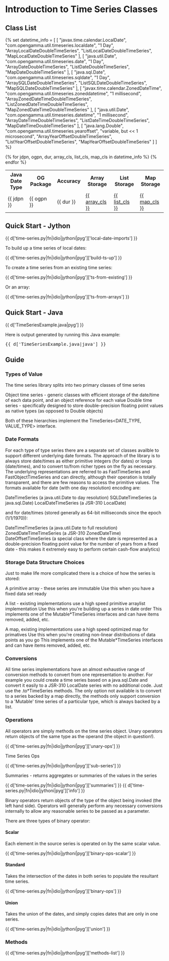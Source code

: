 # Introduction to Time Series Classes

## Class List

{% set datetime_info = [
  [
	"javax.time.calendar.LocalDate",
	"com.opengamma.util.timeseries.localdate",
	"1 Day",
	"ArrayLocalDateDoubleTimeSeries",
	"ListLocalDateDoubleTimeSeries",
	"MapLocalDateDoubleTimeSeries"
  ],
  [
	"java.util.Date",
	"com.opengamma.util.timeseries.date",
	"1 Day",
	"ArrayDateDoubleTimeSeries",
	"ListDateDoubleTimeSeries",
	"MapDateDoubleTimeSeries"
  ],
  [
	"java.sql.Date",
	"com.opengamma.util.timeseries.sqldate",
	"1 Day",
	"ArraySQLDateDoubleTimeSeries",
	"ListSQLDateDoubleTimeSeries",
	"MapSQLDateDoubleTimeSeries"
  ],
  [
	"javax.time.calendar.ZonedDateTime",
	"com.opengamma.util.timeseries.zoneddatetime",
	"1 millisecond",
	"ArrayZonedDateTimeDoubleTimeSeries",
	"ListZonedDateTimeDoubleTimeSeries",
	"MapZonedDateTimeDoubleTimeSeries"
  ],
  [
	"java.util.Date",
	"com.opengamma.util.timeseries.datetime",
	"1 millisecond",
	"ArrayDateTimeDoubleTimeSeries",
	"ListDateTimeDoubleTimeSeries",
	"MapDateTimeDoubleTimeSeries"
  ],
  [
	"java.lang.Double",
	"com.opengamma.util.timeseries.yearoffset",
	"variable, but << 1 microsecond",
	"ArrayYearOffsetDoubleTimeSeries",
	"ListYearOffsetDoubleTimeSeries",
	"MapYearOffsetDoubleTimeSeries"
  ]
] %}

<table>
<tr><th>Java Date Type</th><th>OG Package</th><th>Accuracy</th><th>Array Storage</th><th>List Storage</th><th>Map Storage</th></tr>
{% for jdpn, ogpn, dur, array_cls, list_cls, map_cls in datetime_info %}
<tr>
  <td>{{ jdpn }}</td>
  <td>{{ ogpn }}</td>
  <td>{{ dur }}</td>
  <td><a href="/{{ OG_VERSION }}/java/javadocs/{{ ogpn.replace(".", "/") }}/{{ array_cls }}.html">{{ array_cls }}</a></td>
  <td><a href="/{{ OG_VERSION }}/java/javadocs/{{ ogpn.replace(".", "/") }}/{{ list_cls }}.html">{{ list_cls }}</a></td>
  <td><a href="/{{ OG_VERSION }}/java/javadocs/{{ ogpn.replace(".", "/") }}/{{ map_cls }}.html">{{ map_cls }}</a></td>
{% endfor %}
</table>


## Quick Start - Jython

{{ d['time-series.py|fn|idio|jythoni|pyg']['local-date-imports'] }}

To build up a time series of local dates:

{{ d['time-series.py|fn|idio|jythoni|pyg']['build-ts-up'] }}

To create a time series from an existing time series:

{{ d['time-series.py|fn|idio|jythoni|pyg']['ts-from-existing'] }}

Or an array:

{{ d['time-series.py|fn|idio|jythoni|pyg']['ts-from-arrays'] }}

## Quick Start - Java

{{ d['TimeSeriesExample.java|pyg'] }}

Here is output generated by running this Java example:

<pre>
{{ d['TimeSeriesExample.java|java'] }}
</pre>

## Guide

### Types of Value

The time series library splits into two primary classes of time series

Object time series - generic classes with efficient storage of the date/time of each data point, and an object reference for each value
Double time series - specifically designed to store double-precision floating point values as native types (as opposed to Double objects)

Both of these hierarchies implement the TimeSeries<DATE_TYPE, VALUE_TYPE> interface.

### Date Formats

For each type of type series there are a separate set of classes availble to support different underlying date formats.  The approach of the library is to always store date/times as either primitive integers (for dates) or longs (date/times), and to convert to/from richer types on the fly as necessary.  The underlying representations are referred to as FastTimeSeries and FastObjectTimeSeries and can directly, although their operation is totally transparent, and there are few reasons to access the primitive values.  The formats available for date (with one day resolution) encoding are:

DateTimeSeries (a java.util.Date to day resolution)
SQLDateTimeSeries (a java.sql.Date)
LocalDateTimeSeries (a JSR-310 LocalDate)

and for date/times (stored generally as 64-bit milliseconds since the epoch (1/1/1970)):

DateTimeTimeSeries (a java.util.Date to full resolution)
ZonedDateTimeTimeSeries (a JSR-310 ZonedDateTime)
DateOffsetTimeSeries (a special class where the date is represented as a double-precision floating point value for the number of years from a fixed date - this makes it extremely easy to perform certain cash-flow analytics)

### Storage Data Structure Choices

Just to make life more complicated there is a choice of how the series is stored:

A primitive array - these series are immutable
Use this when you have a fixed data set ready

A list - existing implementations use a high speed primitive arraylist implementation
Use this when you're building up a series in date order
This implements one of the Mutable*TimeSeries interfaces and can have items removed, added, etc.

A map, existing implementations use a high speed optimized map for primatives
Use this when you're creating non-linear distributions of data points as you go
This implements one of the Mutable*TimeSeries interfaces and can have items removed, added, etc.

### Conversions

All time series implementations have an almost exhaustive range of conversion methods to convert from one representation to another.  For example you could create a time series based on a java.sql.Date and convert it easily to a JSR-310 LocalDate series with no additional code.  Just use the .to*TimeSeries methods.  The only option not available is to convert to a series backed by a map directly, the methods only support conversion to a 'Mutable' time series of a particular type, which is always backed by a list.

### Operations

All operators are simply methods on the time series object.  Unary operators return objects of the same type as the operand (the object in question!).

{{ d['time-series.py|fn|idio|jythoni|pyg']['unary-ops'] }}

Time Series Ops

{{ d['time-series.py|fn|idio|jythoni|pyg']['sub-series'] }}

Summaries - returns aggregates or summaries of the values in the series

{{ d['time-series.py|fn|idio|jythoni|pyg']['summaries'] }}
{{ d['time-series.py|fn|idio|jythoni|pyg']['info'] }}

Binary operators return objects of the type of the object being invoked (the left hand side).  Operators will generally perform any necessary conversions internally to allow any reasonable series to be passed as a parameter.

There are three types of binary operator:

#### Scalar

Each element in the source series is operated on by the same scalar value.

{{ d['time-series.py|fn|idio|jythoni|pyg']['binary-ops-scalar'] }}

#### Standard

Takes the intersection of the dates in both series to populate the resultant time series.

{{ d['time-series.py|fn|idio|jythoni|pyg']['binary-ops'] }}

#### Union

Takes the union of the dates, and simply copies dates that are only in one series.

{{ d['time-series.py|fn|idio|jythoni|pyg']['union'] }}


### Methods

{{ d['time-series.py|fn|idio|jythoni|pyg']['methods-list'] }}


